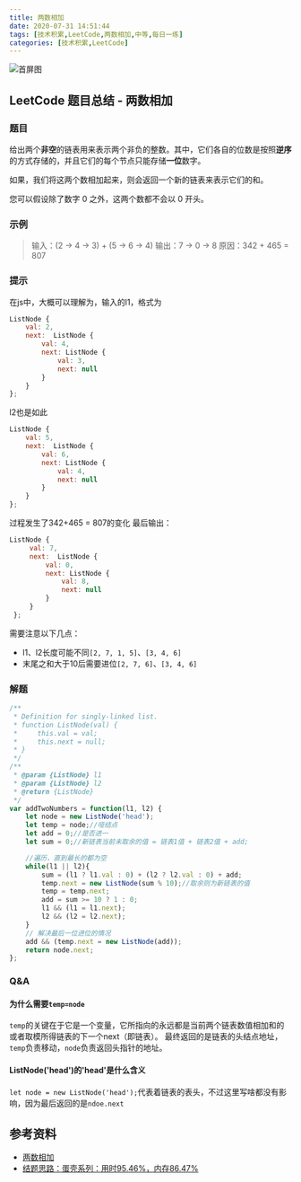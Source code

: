 ```yaml
---
title: 两数相加
date: 2020-07-31 14:51:44
tags: [技术积累,LeetCode,两数相加,中等,每日一练] 
categories: [技术积累,LeetCode]
---
```


![首屏图](https://s1.ax1x.com/2020/07/31/aliitK.jpg)

<!-- more -->

## LeetCode 题目总结 - 两数相加

### 题目

给出两个**非空**的链表用来表示两个非负的整数。其中，它们各自的位数是按照**逆序**的方式存储的，并且它们的每个节点只能存储**一位**数字。

如果，我们将这两个数相加起来，则会返回一个新的链表来表示它们的和。

您可以假设除了数字 0 之外，这两个数都不会以 0 开头。

### 示例

> 输入：(2 -> 4 -> 3) + (5 -> 6 -> 4)
> 输出：7 -> 0 -> 8
> 原因：342 + 465 = 807

### 提示

在js中，大概可以理解为，输入的l1，格式为

```javascript
ListNode {
    val: 2,
    next:  ListNode {
        val: 4,
        next: ListNode {
            val: 3,
            next: null
        }
    }
};
```

l2也是如此

```javascript
ListNode {
    val: 5,
    next:  ListNode {
        val: 6,
        next: ListNode {
            val: 4,
            next: null
        }
    }
};
```

过程发生了342+465 = 807的变化 最后输出：

```javascript
ListNode {
     val: 7,
     next:  ListNode {
         val: 0,
         next: ListNode {
             val: 8,
             next: null
         }
     }
 };
```

需要注意以下几点：

* l1、l2长度可能不同`[2, 7, 1, 5]`、`[3, 4, 6]`
* 末尾之和大于10后需要进位`[2, 7, 6]`、`[3, 4, 6]`

### 解题

```javascript
/**
 * Definition for singly-linked list.
 * function ListNode(val) {
 *     this.val = val;
 *     this.next = null;
 * }
 */
/**
 * @param {ListNode} l1
 * @param {ListNode} l2
 * @return {ListNode}
 */
var addTwoNumbers = function(l1, l2) {
    let node = new ListNode('head');
    let temp = node;//哑结点
    let add = 0;//是否进一
    let sum = 0;//新链表当前未取余的值 = 链表1值 + 链表2值 + add;

    //遍历，直到最长的都为空
    while(l1 || l2){
        sum = (l1 ? l1.val : 0) + (l2 ? l2.val : 0) + add;
        temp.next = new ListNode(sum % 10);//取余则为新链表的值
        temp = temp.next;
        add = sum >= 10 ? 1 : 0;
        l1 && (l1 = l1.next);
        l2 && (l2 = l2.next);
    }
    // 解决最后一位进位的情况
    add && (temp.next = new ListNode(add));
    return node.next;
};
```

### Q&A

#### 为什么需要`temp=node`

`temp`的关键在于它是一个变量，它所指向的永远都是当前两个链表数值相加和的或者取模所得链表的下一个next（即链表）。
最终返回的是链表的头结点地址，`temp`负责移动，`node`负责返回头指针的地址。

#### ListNode('head')的'head'是什么含义

`let node = new ListNode('head');`代表着链表的表头，不过这里写啥都没有影响，因为最后返回的是`ndoe.next`

## 参考资料

* [两数相加](https://leetcode-cn.com/problems/add-two-numbers/)
* [结题思路：蛋壳系列：用时95.46%，内存86.47%](https://leetcode-cn.com/problems/add-two-numbers/solution/zhi-xing-yong-shi-chao-guo-8246nei-cun-xiao-hao-ch/)

